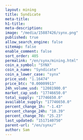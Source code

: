 ```yaml
---
layout: mining
title: Syndicate
meta-title: 
h1-title: 
meta-description: 
image: "/media/15887426/synx.png"
published: true
allow_search_engine: false
sitemap: false
enable_comment: false
sort_order: 405
permalink: "/en/synx/mining.html"
coin_a_symbol: "SYNX"
coin_a_name: "Syndicate"
coin_a_lower_case: "synx"
price_usd: "1.16474"
price_btc: "0.00009913"
24h_volume_usd: "12081900.0"
market_cap_usd: "17746650.0"
total_supply: "17746650.0"
available_supply: "17746650.0"
percent_change_1h: "-1.43"
percent_change_24h: "10.39"
percent_change_7d: "25.23"
last_updated: "1517140750"
parent-url: "/en/synx/"
author: Sam
---
```


